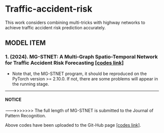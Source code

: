 # Traffic-accident-risk
This work considers combining multi-tricks with highway networks to achieve traffic accident risk prediction accurately.  

## MODEL ITEM
### 1. (2024). MG-STNET: A Multi-Graph Spatio-Temporal Network for Traffic Accident Risk Forecasting [[codes link]](https://github.com/zouguojian/Traffic-accident-prediction/tree/main/MG-STNET)  
* Note that, the MG-STNET program, it should be reproduced on the PyTorch version >= 2.10.0. 
If not, there are some problems will appear in the running stage.
---

#### NOTICE   
--->>>>>>> The full length of MG-STNET is submitted to the Journal of Pattern Recognition.     

Above codes have been uploaded to the Git-Hub page [[codes link]](https://github.com/zouguojian/Traffic-accident-prediction/tree/main/MG-STNET).  
